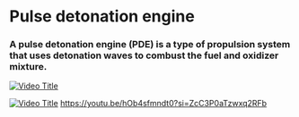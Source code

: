 # Pulse detonation engine
### A pulse detonation engine (PDE) is a type of propulsion system that uses detonation waves to combust the fuel and oxidizer mixture.  
[![Video Title](https://img.youtube.com/vi/rfi_Vx4U-dU/0.jpg)](https://www.youtube.com/watch?v=rfi_Vx4U-dU)

[![Video Title](https://img.youtube.com/vi/hOb4sfmndt0/0.jpg)](https://www.youtube.com/watch?v=hOb4sfmndt0)
https://youtu.be/hOb4sfmndt0?si=ZcC3P0aTzwxq2RFb
